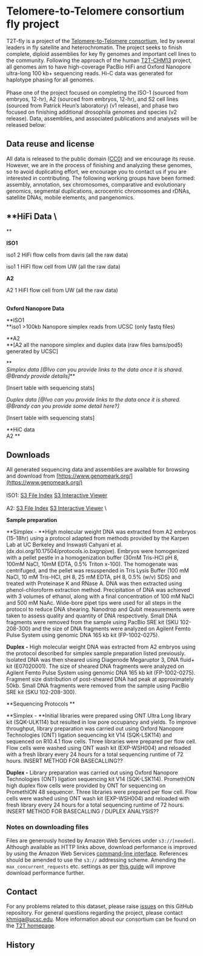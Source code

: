 


# **Telomere-to-Telomere consortium fly project**

T2T-fly is a project of the [Telomere-to-Telomere consortium](https://sites.google.com/ucsc.edu/t2tworkinggroup/), led by several leaders in fly satellite and heterochromatin.  The project seeks to finish complete, diploid assemblies for key fly genomes and important cell lines to the community. Following the approach of the human [T2T-CHM13](https://github.com/marbl/CHM13) project, all genomes aim to have high-coverage PacBio HiFi and Oxford Nanopore ultra-long 100 kb+ sequencing reads. Hi-C data was generated for haplotype phasing for all genomes.  \
 \
Phase one of the project focused on completing the ISO-1 (sourced from embryos, 12-hr), A2  (sourced from embryos, 12-hr), and S2 cell lines (sourced from Patrick Heun’s laboratory) (v1 release), and phase two focused on finishing additional drosophila genomes and species (v2 release). Data, assemblies, and associated publications and analyses will be released below:


## **Data reuse and license**

All data is released to the public domain ([CC0](https://creativecommons.org/publicdomain/zero/1.0/)) and we encourage its reuse. However, we are in the process of finishing and analyzing these genomes, so to avoid duplicating effort, we encourage you to contact us if you are interested in contributing. The following working groups have been formed: assembly, annotation, sex chromosomes, comparative and evolutionary genomics, segmental duplications, acrocentric chromosomes and rDNAs, satellite DNAs, mobile elements, and pangenomics.


## **HiFi Data \
**

**ISO1**

iso1 2 HiFi flow cells from davis (all the raw data)

iso1 1 HiFI flow cell  from UW  (all the raw data)

**A2**

A2 1 HiFI flow cell from UW (all the raw data)

 \
**Oxford Nanopore Data**

**ISO1 \
**iso1 >100kb Nanopore simplex reads from UCSC (only fastq files)

**A2  \
**[A2 all the nanopore simplex and duplex data (raw files bams/pod5) generated by UCSC]

** \
_Simplex data [@Ivo can you provide links to the data once it is shared. @Brandy provide details]_**

[Insert table with sequencing stats]

_Duplex data [@Ivo can you provide links to the data once it is shared. @Brandy can you provide some detail here?]_

[Insert table with sequencing stats]

**HiC data \
A2 **


## **Downloads**

All generated sequencing data and assemblies are available for browsing and download from [https://www.genomeark.org/](https://www.genomeark.org/) \
 \
ISO1: [S3 File Index](https://genomeark.s3.amazonaws.com/index.html?prefix=species/Drosophila_melanogaster/idDroMela1/)    [S3 Interactive Viewer](https://42basepairs.com/browse/s3/genomeark/species/Drosophila_melanogaster/idDroMela1) \
 \
A2: [S3 File Index](https://genomeark.s3.amazonaws.com/index.html?prefix=species/Drosophila_melanogaster/idDroMela2/)   [S3 Interactive Viewer](https://42basepairs.com/browse/s3/genomeark/species/Drosophila_melanogaster/idDroMela2) \


**Sample preparation**

**Simplex - **High molecular weight DNA was extracted from A2 embryos (15-18hr) using a protocol adapted from methods provided by the Karpen Lab at UC Berkeley and Inswasti Cahyani et al. (dx.doi.org/10.17504/protocols.io.bxgnpjve). Embryos were homogenized with a pellet pestle in a homogenization buffer (30mM Tris-HCl pH 8, 100mM NaCl, 10mM EDTA, 0.5% Triton x-100). The homogenate was centrifuged, and the pellet was resuspended in Tris Lysis Buffer (100 mM NaCl, 10 mM Tris-HCl, pH 8, 25 mM EDTA, pH 8, 0.5% (w/v) SDS) and treated with Proteinase K and RNase A. DNA was then extracted using phenol-chloroform extraction method. Precipitation of DNA was achieved with 3 volumes of ethanol, along with a final concentration of 100 mM NaCl and 500 mM NaAc. Wide-bore pipet tips were used for all steps in the protocol to reduce DNA shearing. Nanodrop and Qubit measurements were taken to assess quality and quantity of DNA respectively. Small DNA fragments were removed from the sample using PacBio SRE kit (SKU 102-208-300) and the size of DNA fragments were analyzed on Agilent Femto Pulse System using genomic DNA 165 kb kit (FP-1002-0275).

**Duplex -** High molecular weight DNA was extracted from A2 embryos using the protocol described for simplex sample preparation listed previously. Isolated DNA was then sheared using Diagenode Megaruptor 3, DNA fluid+ kit (E07020001). The size of sheared DNA fragments were analyzed on Agilent Femto Pulse System using genomic DNA 165 kb kit (FP-1002-0275). Fragment size distribution of post-sheared DNA had peak at approximately 50kb. Small DNA fragments were removed from the sample using PacBio SRE kit (SKU 102-208-300). 

**Sequencing Protocols **

**Simplex - **Initial libraries were prepared using ONT Ultra Long library kit (SQK-ULK114) but resulted in low pore occupancy and yields. To improve throughput, library preparation was carried out using Oxford Nanopore Technologies (ONT) ligation sequencing kit V14 (SQK-LSK114) and sequenced on R10.4.1 flow cells. Three libraries were prepared per flow cell. Flow cells were washed using ONT wash kit (EXP-WSH004) and reloaded with a fresh library every 24 hours for a total sequencing runtime of 72 hours. INSERT METHOD FOR BASECALLING??

**Duplex -** Library preparation was carried out using Oxford Nanopore Technologies (ONT) ligation sequencing kit V14 (SQK-LSK114). PromethION high duplex flow cells were provided by ONT for sequencing on PromethION 48 sequencer. Three libraries were prepared per flow cell. Flow cells were washed using ONT wash kit (EXP-WSH004) and reloaded with fresh library every 24 hours for a total sequencing runtime of 72 hours. INSERT METHOD FOR BASECALLING / DUPLEX ANALYSIS??


### **Notes on downloading files**

Files are generously hosted by Amazon Web Services under `s3://[needed]`. Although available as HTTP links above, download performance is improved by using the Amazon Web Services [command-line interface](https://aws.amazon.com/cli/). References should be amended to use the `s3://` addressing scheme. Amending the `max_concurrent_requests` etc. settings as per [this guide](https://docs.aws.amazon.com/cli/latest/topic/s3-config.html) will improve download performance further.


## **Contact**

For any problems related to this dataset, please raise [issues](https://github.com/marbl/Primates/issues) on this GitHub repository. For general questions regarding the project, please contact khmiga@ucsc.edu. More information about our consortium can be found on the [T2T homepage](https://sites.google.com/ucsc.edu/t2tworkinggroup/).


## **History**




